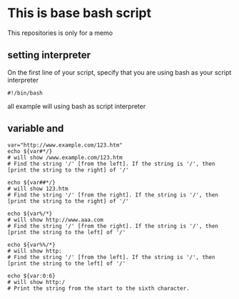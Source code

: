 # This is base bash script
This repositories is only for a memo
## setting interpreter

On the first line of your script, specify that you are using bash as your script interpreter
```
#!/bin/bash
```
all example will using bash as script interpreter

## variable and 

```
var="http://www.example.com/123.htm"
echo ${var#*/}
# will show /www.example.com/123.htm
# Find the string '/' [from the left]. If the string is '/', then [print the string to the right] of '/'

echo ${var##*/}
# will show 123.htm
# Find the string '/' [from the right]. If the string is '/', then [print the string to the right] of '/'

echo ${var%/*} 
# will show http://www.aaa.com
# Find the string '/' [from the right]. If the string is '/', then [print the string to the left] of '/'

echo ${var%%/*}
# will show http:
# Find the string '/' [from the left]. If the string is '/', then [print the string to the left] of '/'

echo ${var:0:6}
# will show http:/
# Print the string from the start to the sixth character.

```
